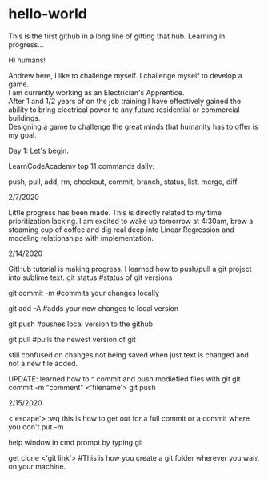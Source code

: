 # hello-world
This is the first github in a long line of gitting that hub.  Learning in progress...


Hi humans!

Andrew here, I like to challenge myself.  I challenge myself to develop a game.  
I am currently working as an Electrician's Apprentice.  
After 1 and 1/2 years of on the job training I have effectively gained the ability to bring electrical power to any future residential or commercial buildings.  
Designing a game to challenge the great minds that humanity has to offer is my goal. 

Day 1:
Let's begin. 


LearnCodeAcademy top 11 commands daily:

push, pull, add, rm, checkout, commit, branch, status, list, merge, diff


2/7/2020

Little progress has been made.  This is directly related to my time prioritization lacking. I am excited to wake up tomorrow at 4:30am, brew a steaming cup of coffee and dig real deep into Linear Regression and modeling relationships with implementation. 

2/14/2020

GitHub tutorial is making progress.  I learned how to push/pull a git project into sublime text. 
git status 			#status of git versions

git commit -m 		#commits your changes locally

git add -A			#adds your new changes to local version

git push			#pushes local version to the github

git pull			#pulls the newest version of git


still confused on changes not being saved when just text is changed and not a new file added.  

UPDATE: learned how to ^ commit and push modiefied files with git
git commit -m "comment" <'filename'> 
git push

2/15/2020

<'escape'> :wq     this is how to get out for a full commit
or a commit where you don't put -m

help window in cmd prompt by typing git

get clone <'git link'> 	#This is how you create a git folder wherever you want on your machine.

